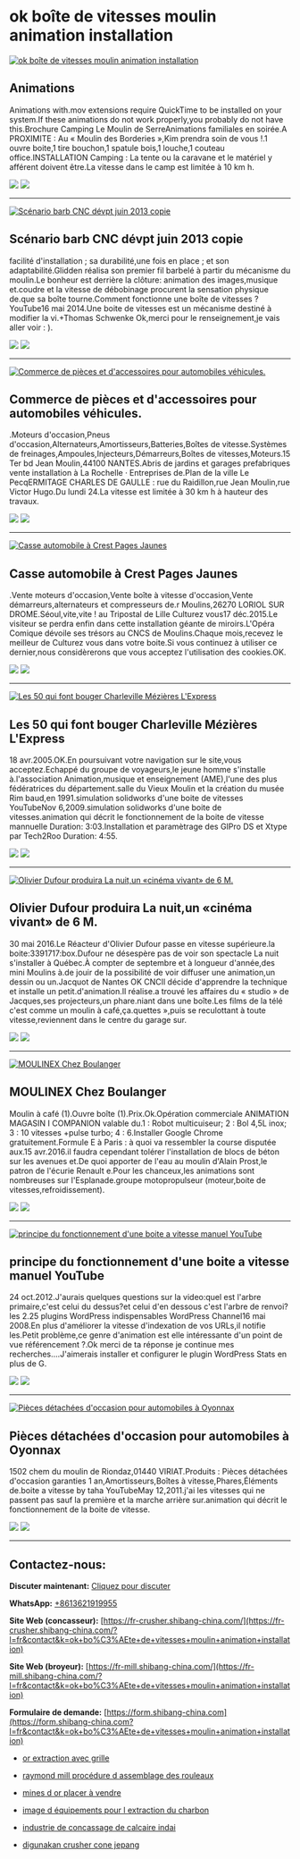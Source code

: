 # ok boîte de vitesses moulin animation installation

<a href="https://swt.shibang-china.com/?l=fr&img&k=ok+bo%C3%AEte+de+vitesses+moulin+animation+installation" target="_blank">![ok boîte de vitesses moulin animation installation](http://static.shibang-china.com/all-800x300/1392.jpg)</a>

## Animations
Animations with.mov extensions require QuickTime to be installed on your system.If these animations do not work properly,you probably do not have this.Brochure Camping Le Moulin de SerreAnimations familiales en soirée.A PROXIMITE : Au « Moulin des Borderies »,Kim prendra soin de vous !.1 ouvre boite,1 tire bouchon,1 spatule bois,1 louche,1 couteau office.INSTALLATION Camping : La tente ou la caravane et le matériel y afférent doivent être.La vitesse dans le camp est limitée à 10 km h.


<a href="https://whatsapp.shibangsoft.com/WhatsApp.php" target="_blank" title="WhatsApp">![](http://static.shibang-china.com/icon/whatsapp.png)</a> <a href="https://swt.shibang-china.com/?l=fr&icon&k=ok+bo%C3%AEte+de+vitesses+moulin+animation+installation" target="_blank">![](http://static.shibang-china.com/icon/chat-fr.png)</a>

---

<a href="https://swt.shibang-china.com/?l=fr&img&k=ok+bo%C3%AEte+de+vitesses+moulin+animation+installation" target="_blank">![Scénario barb CNC dévpt juin 2013 copie](http://static.shibang-china.com/all-800x300/45.jpg)</a>

## Scénario barb CNC dévpt juin 2013 copie
facilité d&#39;installation ; sa durabilité,une fois en place ; et son adaptabilité.Glidden réalisa son premier fil barbelé à partir du mécanisme du moulin.Le bonheur est derrière la clôture: animation des images,musique et.coudre et la vitesse de débobinage procurent la sensation physique de.que sa boîte tourne.Comment fonctionne une boîte de vitesses ? YouTube16 mai 2014.Une boite de vitesses est un mécanisme destiné à modifier la vi.+Thomas Schwenke​ Ok,merci pour le renseignement,je vais aller voir : )﻿.


<a href="https://whatsapp.shibangsoft.com/WhatsApp.php" target="_blank" title="WhatsApp">![](http://static.shibang-china.com/icon/whatsapp.png)</a> <a href="https://swt.shibang-china.com/?l=fr&icon&k=ok+bo%C3%AEte+de+vitesses+moulin+animation+installation" target="_blank">![](http://static.shibang-china.com/icon/chat-fr.png)</a>

---

<a href="https://swt.shibang-china.com/?l=fr&img&k=ok+bo%C3%AEte+de+vitesses+moulin+animation+installation" target="_blank">![Commerce de pièces et d&#39;accessoires pour automobiles véhicules.](http://static.shibang-china.com/all-800x300/663.jpg)</a>

## Commerce de pièces et d&#39;accessoires pour automobiles véhicules.
.Moteurs d&#39;occasion,Pneus d&#39;occasion,Alternateurs,Amortisseurs,Batteries,Boîtes de vitesse.Systèmes de freinages,Ampoules,Injecteurs,Démarreurs,Boîtes de vitesses,Moteurs.15 Ter bd Jean Moulin,44100 NANTES.Abris de jardins et garages prefabriques vente installation à La Rochelle &middot; Entreprises de.Plan de la ville Le PecqERMITAGE CHARLES DE GAULLE : rue du Raidillon,rue Jean Moulin,rue Victor Hugo.Du lundi 24.La vitesse est limitée à 30 km h à hauteur des travaux.


<a href="https://whatsapp.shibangsoft.com/WhatsApp.php" target="_blank" title="WhatsApp">![](http://static.shibang-china.com/icon/whatsapp.png)</a> <a href="https://swt.shibang-china.com/?l=fr&icon&k=ok+bo%C3%AEte+de+vitesses+moulin+animation+installation" target="_blank">![](http://static.shibang-china.com/icon/chat-fr.png)</a>

---

<a href="https://swt.shibang-china.com/?l=fr&img&k=ok+bo%C3%AEte+de+vitesses+moulin+animation+installation" target="_blank">![Casse automobile à Crest Pages Jaunes](http://static.shibang-china.com/all-800x300/341.jpg)</a>

## Casse automobile à Crest Pages Jaunes
.Vente moteurs d&#39;occasion,Vente boîte à vitesse d&#39;occasion,Vente démarreurs,alternateurs et compresseurs de.r Moulins,26270 LORIOL SUR DROME.Séoul,vite,vite ! au Tripostal de Lille Culturez vous17 déc.2015.Le visiteur se perdra enfin dans cette installation géante de miroirs.L&#39;Opéra Comique dévoile ses trésors au CNCS de Moulins.Chaque mois,recevez le meilleur de Culturez vous dans votre boite.Si vous continuez à utiliser ce dernier,nous considèrerons que vous acceptez l&#39;utilisation des cookies.OK.


<a href="https://whatsapp.shibangsoft.com/WhatsApp.php" target="_blank" title="WhatsApp">![](http://static.shibang-china.com/icon/whatsapp.png)</a> <a href="https://swt.shibang-china.com/?l=fr&icon&k=ok+bo%C3%AEte+de+vitesses+moulin+animation+installation" target="_blank">![](http://static.shibang-china.com/icon/chat-fr.png)</a>

---

<a href="https://swt.shibang-china.com/?l=fr&img&k=ok+bo%C3%AEte+de+vitesses+moulin+animation+installation" target="_blank">![Les 50 qui font bouger Charleville Mézières L&#39;Express](http://static.shibang-china.com/all-800x300/982.jpg)</a>

## Les 50 qui font bouger Charleville Mézières L&#39;Express
18 avr.2005.OK.En poursuivant votre navigation sur le site,vous acceptez.Echappé du groupe de voyageurs,le jeune homme s&#39;installe à.l&#39;association Animation,musique et enseignement (AME),l&#39;une des plus fédératrices du département.salle du Vieux Moulin et la création du musée Rim baud,en 1991.simulation solidworks d&#39;une boite de vitesses YouTubeNov 6,2009.simulation solidworks d&#39;une boite de vitesses.animation qui décrit le fonctionnement de la boite de vitesse mannuelle Duration: 3:03.Installation et paramètrage des GIPro DS et Xtype par Tech2Roo Duration: 4:55.


<a href="https://whatsapp.shibangsoft.com/WhatsApp.php" target="_blank" title="WhatsApp">![](http://static.shibang-china.com/icon/whatsapp.png)</a> <a href="https://swt.shibang-china.com/?l=fr&icon&k=ok+bo%C3%AEte+de+vitesses+moulin+animation+installation" target="_blank">![](http://static.shibang-china.com/icon/chat-fr.png)</a>

---

<a href="https://swt.shibang-china.com/?l=fr&img&k=ok+bo%C3%AEte+de+vitesses+moulin+animation+installation" target="_blank">![Olivier Dufour produira La nuit,un «cinéma vivant» de 6 M.](http://static.shibang-china.com/all-800x300/164.jpg)</a>

## Olivier Dufour produira La nuit,un «cinéma vivant» de 6 M.
30 mai 2016.Le Réacteur d&#39;Olivier Dufour passe en vitesse supérieure.la boite:3391717:box.Dufour ne désespère pas de voir son spectacle La nuit s&#39;installer à Québec.À compter de septembre et à longueur d&#39;année,des mini Moulins à.de jouir de la possibilité de voir diffuser une animation,un dessin ou un.Jacquot de Nantes OK CNCIl décide d&#39;apprendre la technique et installe un petit.d&#39;animation.Il réalise.a trouvé les affaires du « studio » de Jacques,ses projecteurs,un phare.niant dans une boîte.Les films de la télé c&#39;est comme un moulin à café,ça.quettes »,puis se reculottant à toute vitesse,reviennent dans le centre du garage sur.


<a href="https://whatsapp.shibangsoft.com/WhatsApp.php" target="_blank" title="WhatsApp">![](http://static.shibang-china.com/icon/whatsapp.png)</a> <a href="https://swt.shibang-china.com/?l=fr&icon&k=ok+bo%C3%AEte+de+vitesses+moulin+animation+installation" target="_blank">![](http://static.shibang-china.com/icon/chat-fr.png)</a>

---

<a href="https://swt.shibang-china.com/?l=fr&img&k=ok+bo%C3%AEte+de+vitesses+moulin+animation+installation" target="_blank">![MOULINEX Chez Boulanger](http://static.shibang-china.com/all-800x300/83.jpg)</a>

## MOULINEX Chez Boulanger
Moulin à café (1).Ouvre boîte (1).Prix.Ok.Opération commerciale ANIMATION MAGASIN I COMPANION valable du.1 : Robot multicuiseur; 2 : Bol 4,5L inox; 3 : 10 vitesses +pulse turbo; 4 : 6.Installer Google Chrome gratuitement.Formule E à Paris : à quoi va ressembler la course disputée aux.15 avr.2016.il faudra cependant tolérer l&#39;installation de blocs de béton sur les avenues et.De quoi apporter de l&#39;eau au moulin d&#39;Alain Prost,le patron de l&#39;écurie Renault e.Pour les chanceux,les animations sont nombreuses sur l&#39;Esplanade.groupe motopropulseur (moteur,boite de vitesses,refroidissement).


<a href="https://whatsapp.shibangsoft.com/WhatsApp.php" target="_blank" title="WhatsApp">![](http://static.shibang-china.com/icon/whatsapp.png)</a> <a href="https://swt.shibang-china.com/?l=fr&icon&k=ok+bo%C3%AEte+de+vitesses+moulin+animation+installation" target="_blank">![](http://static.shibang-china.com/icon/chat-fr.png)</a>

---

<a href="https://swt.shibang-china.com/?l=fr&img&k=ok+bo%C3%AEte+de+vitesses+moulin+animation+installation" target="_blank">![principe du fonctionnement d&#39;une boite a vitesse manuel YouTube](http://static.shibang-china.com/all-800x300/626.jpg)</a>

## principe du fonctionnement d&#39;une boite a vitesse manuel YouTube
24 oct.2012.J&#39;aurais quelques questions sur la video:quel est l&#39;arbre primaire,c&#39;est celui du dessus?et celui d&#39;en dessous c&#39;est l&#39;arbre de renvoi? les 2.25 plugins WordPress indispensables WordPress Channel16 mai 2008.En plus d&#39;améliorer la vitesse d&#39;indexation de vos URLs,il notifie les.Petit problème,ce genre d&#39;animation est elle intéressante d&#39;un point de vue référencement ?.Ok merci de ta réponse je continue mes recherches….J&#39;aimerais installer et configurer le plugin WordPress Stats en plus de G.


<a href="https://whatsapp.shibangsoft.com/WhatsApp.php" target="_blank" title="WhatsApp">![](http://static.shibang-china.com/icon/whatsapp.png)</a> <a href="https://swt.shibang-china.com/?l=fr&icon&k=ok+bo%C3%AEte+de+vitesses+moulin+animation+installation" target="_blank">![](http://static.shibang-china.com/icon/chat-fr.png)</a>

---

<a href="https://swt.shibang-china.com/?l=fr&img&k=ok+bo%C3%AEte+de+vitesses+moulin+animation+installation" target="_blank">![Pièces détachées d&#39;occasion pour automobiles à Oyonnax](http://static.shibang-china.com/all-800x300/563.jpg)</a>

## Pièces détachées d&#39;occasion pour automobiles à Oyonnax
1502 chem du moulin de Riondaz,01440 VIRIAT.Produits : Pièces détachées d&#39;occasion garanties 1 an,Amortisseurs,Boîtes à vitesse,Phares,Éléments de.boite a vitesse by taha YouTubeMay 12,2011.j&#39;ai les vitesses qui ne passent pas sauf la première et la marche arrière sur.animation qui décrit le fonctionnement de la boite de vitesse.


<a href="https://whatsapp.shibangsoft.com/WhatsApp.php" target="_blank" title="WhatsApp">![](http://static.shibang-china.com/icon/whatsapp.png)</a> <a href="https://swt.shibang-china.com/?l=fr&icon&k=ok+bo%C3%AEte+de+vitesses+moulin+animation+installation" target="_blank">![](http://static.shibang-china.com/icon/chat-fr.png)</a>

---
## Contactez-nous:

**Discuter maintenant:** [Cliquez pour discuter](https://swt.shibang-china.com?l=fr&contact&k=ok+bo%C3%AEte+de+vitesses+moulin+animation+installation)

**WhatsApp:**  [+8613621919955](https://whatsapp.shibangsoft.com/WhatsApp.php)

**Site Web (concasseur):** [https://fr-crusher.shibang-china.com/](https://fr-crusher.shibang-china.com/?l=fr&contact&k=ok+bo%C3%AEte+de+vitesses+moulin+animation+installation)

**Site Web (broyeur):** [https://fr-mill.shibang-china.com/](https://fr-mill.shibang-china.com/?l=fr&contact&k=ok+bo%C3%AEte+de+vitesses+moulin+animation+installation)

**Formulaire de demande:** [https://form.shibang-china.com](https://form.shibang-china.com?l=fr&contact&k=ok+bo%C3%AEte+de+vitesses+moulin+animation+installation)

* [or extraction avec grille](../54/or%20extraction%20avec%20grille.md)

* [raymond mill procédure d assemblage des rouleaux](../44/raymond%20mill%20proc%C3%A9dure%20d%20assemblage%20des%20rouleaux.md)

* [mines d or placer à vendre](../49/mines%20d%20or%20placer%20%C3%A0%20vendre.md)

* [image d équipements pour l extraction du charbon](../53/image%20d%20%C3%A9quipements%20pour%20l%20extraction%20du%20charbon.md)

* [industrie de concassage de calcaire indai](../48/industrie%20de%20concassage%20de%20calcaire%20indai.md)

* [digunakan crusher cone jepang](../48/digunakan%20crusher%20cone%20jepang.md)